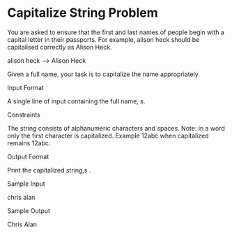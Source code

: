 # Capitalize String Problem

You are asked to ensure that the first and last names of people begin with a capital letter in their passports. For example, alison heck should be capitalised correctly as Alison Heck.

alison heck --> Alison Heck

Given a full name, your task is to capitalize the name appropriately.

Input Format

A single line of input containing the full name, s.

Constraints

The string consists of alphanumeric characters and spaces.
Note: in a word only the first character is capitalized. Example 12abc when capitalized remains 12abc.

Output Format

Print the capitalized string,s .

Sample Input

chris alan

Sample Output

Chris Alan
